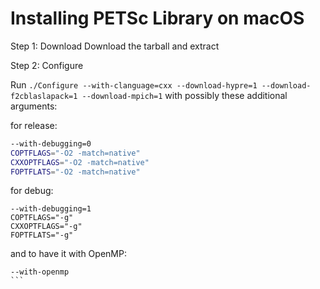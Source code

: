 # Installing PETSc Library on macOS

Step 1: Download 
Download the tarball and extract

Step 2: Configure

Run `./Configure --with-clanguage=cxx --download-hypre=1 --download-f2cblaslapack=1 --download-mpich=1` with possibly these additional arguments:

for release:

````bash
--with-debugging=0
COPTFLAGS="-O2 -match=native"
CXXOPTFLAGS="-O2 -match=native"
FOPTFLATS="-O2 -match=native"
```` 

for debug:

````
--with-debugging=1
COPTFLAGS="-g"
CXXOPTFLAGS="-g"
FOPTFLATS="-g"
````

and to have it with OpenMP:
````
--with-openmp
```
